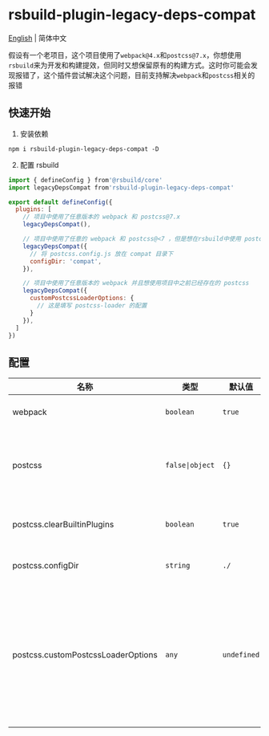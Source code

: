 # rsbuild-plugin-legacy-deps-compat

[English](./src/README.md) | 简体中文

假设有一个老项目，这个项目使用了`webpack@4.x`和`postcss@7.x`，你想使用`rsbuild`来为开发和构建提效，但同时又想保留原有的构建方式。这时你可能会发现报错了，这个插件尝试解决这个问题，目前支持解决`webpack`和`postcss`相关的报错

## 快速开始
1. 安装依赖
```
npm i rsbuild-plugin-legacy-deps-compat -D
```
2. 配置 rsbuild
```js
import { defineConfig } from'@rsbuild/core'
import legacyDepsCompat from'rsbuild-plugin-legacy-deps-compat'

export default defineConfig({
  plugins: [
    // 项目中使用了任意版本的 webpack 和 postcss@7.x
    legacyDepsCompat(),

    // 项目中使用了任意的 webpack 和 postcss@<7 ，但是想在rsbuild中使用 postcss@8
    legacyDepsCompat({
      // 将 postcss.config.js 放在 compat 目录下
      configDir: 'compat',
    }),

    // 项目中使用了任意版本的 webpack 并且想使用项目中之前已经存在的 postcss
    legacyDepsCompat({
      customPostcssLoaderOptions: {
        // 这是填写 postcss-loader 的配置
      }
    }),
  ]
})
```

## 配置

| 名称                              | 类型            | 默认值     | 描述                                     |
| --------------------------------- | -------------- | ---------- | ---------------------------------------- |
| webpack                           | `boolean`      | `true`     | 是否给`webpack`设置别名                   |
| postcss                           | `false\|object`| `{}`       | `postcss`配置，设置为`false`不做任何修改   |
| postcss.clearBuiltinPlugins       | `boolean`      | `true`     | 是否清除内置`postcss`插件件               |
| postcss.configDir                 | `string`       | `./`       | `postcss`配置文件所在目录                 |
| postcss.customPostcssLoaderOptions| `any`          | `undefined`| `postcss-loader`配置，设置此项后将会使用自定义的`postcss-loader`，请确保已经安装了`postcss-loader`和`postcss`|
